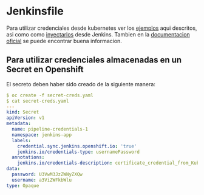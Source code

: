 # Jenkinsfile

Para utilizar credenciales desde kubernetes ver los [ejemplos](https://jenkinsci.github.io/kubernetes-credentials-provider-plugin/examples/) aqui descritos, asi como como [inyectarlos](https://docs.cloudbees.com/docs/cloudbees-ci/latest/cloud-secure-guide/injecting-secrets) desde Jenkins. Tambien en la [documentacion oficial](https://www.jenkins.io/doc/book/pipeline/syntax/#environment) se puede encontrar buena informacion.

## Para utilizar credenciales almacenadas en un Secret en Openshift
El secreto deben haber sido creado de la siguiente manera:

```yaml
$ oc create -f secret-creds.yaml
$ cat secret-creds.yaml
---
kind: Secret
apiVersion: v1
metadata:
  name: pipeline-credentials-1
  namespace: jenkins-app
  labels:
    credential.sync.jenkins.openshift.io: 'true'
    jenkins.io/credentials-type: usernamePassword
  annotations:
    jenkins.io/credentials-description: certificate_credential_from_Kubernetes
data:
  password: U3VwM3JzZWNyZXQw
  username: a3ViZWFkbWlu
type: Opaque

```


